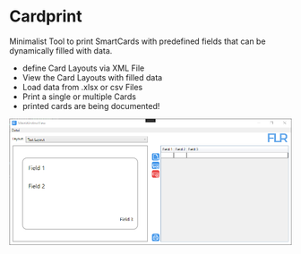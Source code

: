 # Cardprint
Minimalist Tool to print SmartCards with predefined fields that can be dynamically filled with data.



- define Card Layouts via XML File
- View the Card Layouts with filled data
- Load data from .xlsx or csv Files
- Print a single or multiple Cards
- printed cards are being documented!


![Main View](https://raw.githubusercontent.com/FlorianRedl/Cardprint/master/Assets/Screenshot_MainView.png)
